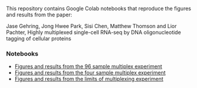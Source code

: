 This repository contains Google Colab notebooks that reproduce the figures and results from the paper:

Jase Gehring, Jong Hwee Park, Sisi Chen, Matthew Thomson and Lior Pachter, Highly multiplexed single-cell RNA-seq by DNA oligonucleotide tagging of cellular proteins

### Notebooks

* [Figures and results from the 96 sample multiplex experiment](https://colab.research.google.com/github/pachterlab/GPCTP_2019/blob/master/Colab%20Notebooks/96sampleMultiplex.ipynb)
* [Figures and results from the four sample multiplex experiment](https://colab.research.google.com/github/pachterlab/GPCTP_2019/blob/master/Colab%20Notebooks/4sampleMultiplex.ipynb)
* [Figures and results from the limits of multiplexing experiment](https://colab.research.google.com/github/pachterlab/GPCTP_2019/blob/master/Colab%20Notebooks/LimitsOfMultiplex.ipynb)
